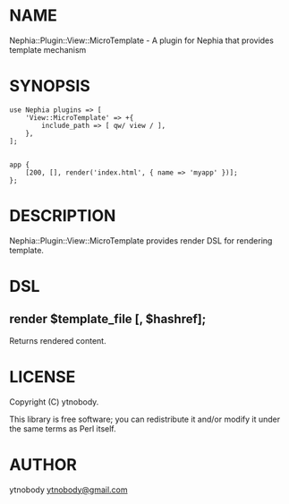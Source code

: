 # NAME

Nephia::Plugin::View::MicroTemplate - A plugin for Nephia that provides template mechanism

# SYNOPSIS

    use Nephia plugins => [
        'View::MicroTemplate' => +{
            include_path => [ qw/ view / ],
        },
    ];
    

    app {
        [200, [], render('index.html', { name => 'myapp' })];
    };

# DESCRIPTION

Nephia::Plugin::View::MicroTemplate provides render DSL for rendering template.

# DSL

## render $template\_file \[, $hashref\];

Returns rendered content.

# LICENSE

Copyright (C) ytnobody.

This library is free software; you can redistribute it and/or modify
it under the same terms as Perl itself.

# AUTHOR

ytnobody <ytnobody@gmail.com>
